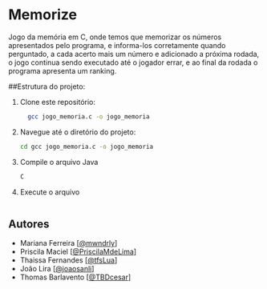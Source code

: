 # Memorize
Jogo da memória em C, onde temos que memorizar os números apresentados pelo programa, e informa-los corretamente quando perguntado, a cada acerto mais um número e adicionado a próxima rodada, o jogo continua sendo executado até o jogador errar, e ao final da rodada o programa apresenta um ranking.

##Estrutura do projeto:


1. Clone este repositório:
   ```sh
     gcc jogo_memoria.c -o jogo_memoria
   ```
2. Navegue até o diretório do projeto:
   ```sh
   cd gcc jogo_memoria.c -o jogo_memoria
   ```
3. Compile o arquivo Java
   ```sh
   C
   ```
4. Execute o arquivo
   ```sh
   
   ```



## Autores
- Mariana Ferreira [[@mwndrly](https://github.com/mwndrly)]
- Priscila Maciel [[@PriscilaMdeLima](https://github.com/PriscilaMdeLima)]
- Thaissa Fernandes [[@tfsLua](https://github.com/tfsLua)]
- João Lira [[@joaosanli](https://github.com/joaosanli)]
- Thomas Barlavento [[@TBDcesar](https://github.com/TBDcesar)]
